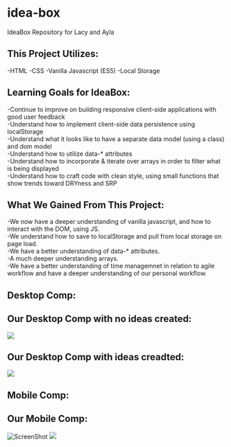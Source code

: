 # idea-box
IdeaBox Repository for Lacy and Ayla



## This Project Utilizes:
-HTML
-CSS
-Vanilla Javascript (ES5)
-Local Storage


## Learning Goals for IdeaBox:

-Continue to improve on building responsive client-side applications with good user feedback<br>
-Understand how to implement client-side data persistence using localStorage<br>
-Understand what it looks like to have a separate data model (using a class) and dom model<br>
-Understand how to utilize data-* attributes<br>
-Understand how to incorporate & iterate over arrays in order to filter what is being displayed<br>
-Understand how to craft code with clean style, using small functions that show trends toward DRYness and SRP<br>

## What We Gained From This Project:

-We now have a deeper understanding of vanilla javascript, and how to interact with the DOM, using JS.<br>
-We understand how to save to localStorage and pull from local storage on page load. <br>
-We have a better understanding of data-* attributes.<br>
-A much deeper understanding arrays. <br>
-We have a better understanding of time managemnet in relation to agile workflow and have a deeper understanding of our personal workflow. <br>


## Desktop Comp:



## Our Desktop Comp with no ideas created:
![](https://files.slack.com/files-pri/T029P2S9M-FK3C9BZMJ/screencapture-file-users-ayla-idea-box-index-html-2019-05-29-19_07_14.png)


## Our Desktop Comp with ideas creadted:
![](https://files.slack.com/files-pri/T029P2S9M-FK5NK99E3/screencapture-file-users-ayla-idea-box-index-html-2019-05-29-19_08_01.png)

## Mobile Comp:


## Our Mobile Comp:
![ScreenShot](https://files.slack.com/files-pri/T029P2S9M-FK3SP3SUV/screen_shot_2019-05-29_at_6.53.34_pm.png)
![](https://files.slack.com/files-pri/T029P2S9M-FK3SP50S1/screen_shot_2019-05-29_at_6.53.27_pm.png)

